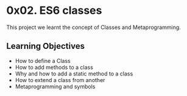 # 0x02. ES6 classes

This project we learnt the concept of Classes and Metaprogramming.

## Learning Objectives
* How to define a Class
* How to add methods to a class
* Why and how to add a static method to a class
* How to extend a class from another
* Metaprogramming and symbols
